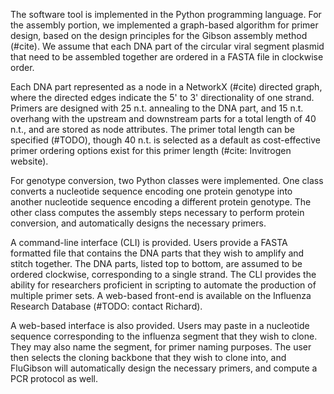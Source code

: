 The software tool is implemented in the Python programming language. For the assembly portion, we implemented a graph-based algorithm for primer design, based on the design principles for the Gibson assembly method (#cite). We assume that each DNA part of the circular viral segment plasmid that need to be assembled together are ordered in a FASTA file in clockwise order.

Each DNA part represented as a node in a NetworkX (#cite) directed graph, where the directed edges indicate the 5' to 3' directionality of one strand. Primers are designed with 25 n.t. annealing to the DNA part, and 15 n.t. overhang with the upstream and downstream parts for a total length of 40 n.t., and are stored as node attributes. The primer total length can be specified (#TODO), though 40 n.t. is selected as a default as cost-effective primer ordering options exist for this primer length (#cite: Invitrogen website).

For genotype conversion, two Python classes were implemented. One class converts a nucleotide sequence encoding one protein genotype into another nucleotide sequence encoding a different protein genotype. The other class computes the assembly steps necessary to perform protein conversion, and automatically designs the necessary primers.

A command-line interface (CLI) is provided. Users provide a FASTA formatted file that contains the DNA parts that they wish to amplify and stitch together. The DNA parts, listed top to bottom, are assumed to be ordered clockwise, corresponding to a single strand. The CLI provides the ability for researchers proficient in scripting to automate the production of multiple primer sets. A web-based front-end is available on the Influenza Research Database (#TODO: contact Richard).

A web-based interface is also provided. Users may paste in a nucleotide sequence corresponding to the influenza segment that they wish to clone. They may also name the segment, for primer naming purposes. The user then selects the cloning backbone that they wish to clone into, and FluGibson will automatically design the necessary primers, and compute a PCR protocol as well.